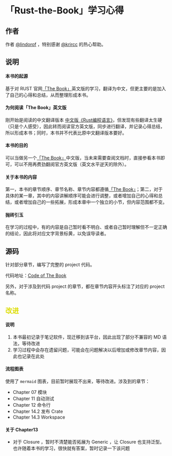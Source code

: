 # 「Rust-the-Book」学习心得

## 作者

作者 [@lindorof](https://lindorof.github.io) ，特别感谢 [@krircc](https://github.com/krircc) 的热心帮助。

## 说明

#### 本书的起源

基于对 RUST 官网[「The Book」](https://doc.rust-lang.org/book/index.html)英文版的学习，翻译为中文，但更主要的是加入了自己的心得和总结，从而整理形成本书。

#### 为何阅读「The Book」英文版

刚开始是阅读的中文翻译版本 [中文版《Rust编程语言》](https://rustlang-cn.org/office/rust/book/)，但发现有些翻译太生硬（只是个人感受），因此转而阅读官方英文版，同步进行翻译，并记录心得总结，所以形成本书；同时，本书并不代表比原中文翻译版本要好。

#### 本书的目的

可以当做另一个[「The Book」](https://doc.rust-lang.org/book/index.html)中文版，当未来需要查阅文档时，直接参看本书即可，可以不用再费劲翻阅官方英文版（英文水平逆天的除外）。

#### 关于本书的内容

第一，本书的章节顺序、章节名称、章节内容都遵循[「The Book」](https://doc.rust-lang.org/book/index.html)；第二，对于具体的某一章，其中的内容讲解顺序可能会进行调整，或者增加自己的心得和总结，或者增加自己的一些拓展，形成本章中一个独立的小节，但内容范围都不变。

#### 抛砖引玉

在学习的过程中，有的内容是自己暂时看不明白、或者自己暂时理解但不一定正确的结论，因此将对应文字背景标黄，以免误导读者。

## 源码

针对部分章节，编写了完整的 project 代码。

代码地址：[Code of The Book](https://gitee.com/A1G2G1/Rust_The_Book.git)

另外，对于涉及到代码 project 的章节，都在章节内容开头标注了对应的 project 名称。

## <font color="#dddd00">改进</font>

#### 说明

1. 本书最初记录于笔记软件，现迁移到该平台，因此出现了部分不兼容的 MD 语法，等待改进
2. 学习过程中会存在遗留问题，可能会在问题解决以后增加或修改章节内容，因此也记录在此处

#### 流程图表

使用了 ```mermaid``` 图表，目前暂时展现不出来，等待改进。涉及到的章节：

- Chapter 07 模块
- Chapter 11 自动测试
- Chapter 12 命令行
- Chapter 14.2 发布 Crate
- Chapter 14.3 Workspace

#### 关于 Chapter13

- 对于 Closure ，暂时不清楚能否拓展为 Generic ，让 Closure 也支持泛型。也许随着本书的学习，很快就有答案，暂时记录一下该问题